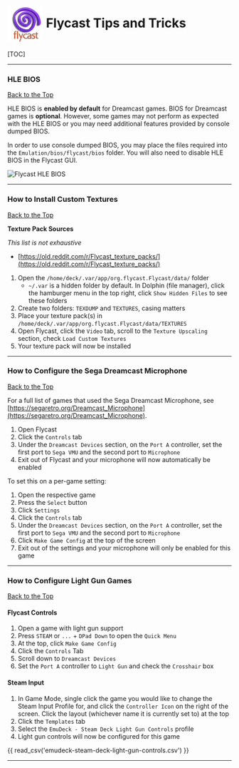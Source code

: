 # <img src="/assets/emulators/flycast.png" alt="EmuDeck guide" width="80" style="vertical-align: middle"> Flycast Tips and Tricks

[TOC]

---

### HLE BIOS

[Back to the Top](#flycast-table-of-contents)

HLE BIOS is **enabled by default** for Dreamcast games. BIOS for Dreamcast games is **optional**. However, some games may not perform as expected with the HLE BIOS or you may need additional features provided by console dumped BIOS.

In order to use console dumped BIOS, you may place the files required into the `Emulation/bios/flycast/bios` folder. You will also need to disable HLE BIOS in the Flycast GUI.

![Flycast HLE BIOS](../../assets/flycast-hle-bios.png)

---

### How to Install Custom Textures

[Back to the Top](#flycast-table-of-contents)

**Texture Pack Sources**

_This list is not exhaustive_

- [https://old.reddit.com/r/Flycast_texture_packs/](https://old.reddit.com/r/Flycast_texture_packs/)

1. Open the `/home/deck/.var/app/org.flycast.Flycast/data/` folder
   - `~/.var` is a hidden folder by default. In Dolphin (file manager), click the hamburger menu in the top right, click `Show Hidden Files` to see these folders
2. Create two folders: `TEXDUMP` and `TEXTURES`, casing matters
3. Place your texture pack(s) in `/home/deck/.var/app/org.flycast.Flycast/data/TEXTURES`
4. Open Flycast, click the `Video` tab, scroll to the `Texture Upscaling` section, check `Load Custom Textures`
5. Your texture pack will now be installed

---

### How to Configure the Sega Dreamcast Microphone

[Back to the Top](#flycast-table-of-contents)

For a full list of games that used the Sega Dreamcast Microphone, see [https://segaretro.org/Dreamcast_Microphone](https://segaretro.org/Dreamcast_Microphone).

1. Open Flycast
2. Click the `Controls` tab
3. Under the `Dreamcast Devices` section, on the `Port A` controller, set the first port to `Sega VMU` and the second port to `Microphone`
4. Exit out of Flycast and your microphone will now automatically be enabled

To set this on a per-game setting:

1. Open the respective game
2. Press the `Select` button
3. Click `Settings`
4. Click the `Controls` tab
5. Under the `Dreamcast Devices` section, on the `Port A` controller, set the first port to `Sega VMU` and the second port to `Microphone`
6. Click `Make Game Config` at the top of the screen
7. Exit out of the settings and your microphone will only be enabled for this game

---

### How to Configure Light Gun Games

[Back to the Top](#flycast-table-of-contents)

#### Flycast Controls

1. Open a game with light gun support
2. Press `STEAM` or `...` + `DPad Down` to open the `Quick Menu`
3. At the top, click `Make Game Config`
4. Click the `Controls` Tab
5. Scroll down to `Dreamcast Devices`
6. Set the `Port A` controller to `Light Gun` and check the `Crosshair` box

#### Steam Input

1. In Game Mode, single click the game you would like to change the Steam Input Profile for, and click the `Controller Icon` on the right of the screen. Click the layout (whichever name it is currently set to) at the top
2. Click the `Templates` tab
3. Select the `EmuDeck - Steam Deck Light Gun Controls` profile
4. Light gun controls will now be configured for this game

{{ read_csv('emudeck-steam-deck-light-gun-controls.csv') }}

---
